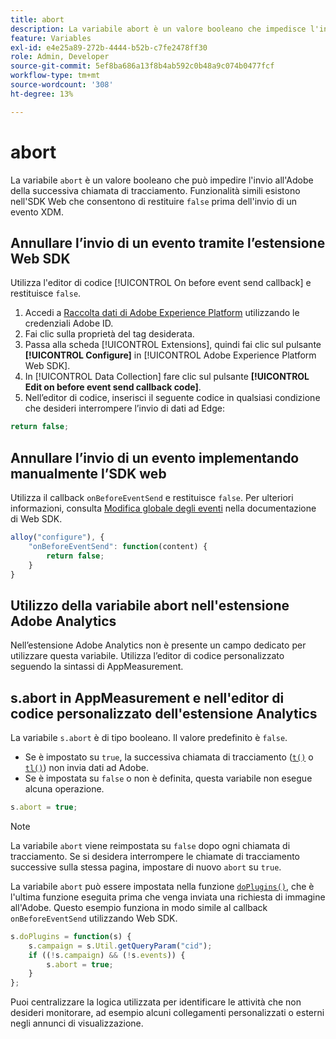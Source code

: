 ```yaml
---
title: abort
description: La variabile abort è un valore booleano che impedisce l'invio di un hit ai server di raccolta dati Adobe.
feature: Variables
exl-id: e4e25a89-272b-4444-b52b-c7fe2478ff30
role: Admin, Developer
source-git-commit: 5ef8ba686a13f8b4ab592c0b48a9c074b0477fcf
workflow-type: tm+mt
source-wordcount: '308'
ht-degree: 13%

---
```


# abort

La variabile `abort` è un valore booleano che può impedire l&#39;invio all&#39;Adobe della successiva chiamata di tracciamento. Funzionalità simili esistono nell&#39;SDK Web che consentono di restituire `false` prima dell&#39;invio di un evento XDM.

## Annullare l’invio di un evento tramite l’estensione Web SDK

Utilizza l&#39;editor di codice [!UICONTROL On before event send callback] e restituisce `false`.

1. Accedi a [Raccolta dati di Adobe Experience Platform](https://experience.adobe.com/data-collection) utilizzando le credenziali Adobe ID.
1. Fai clic sulla proprietà del tag desiderata.
1. Passa alla scheda [!UICONTROL Extensions], quindi fai clic sul pulsante **[!UICONTROL Configure]** in [!UICONTROL Adobe Experience Platform Web SDK].
1. In [!UICONTROL Data Collection] fare clic sul pulsante **[!UICONTROL Edit on before event send callback code]**.
1. Nell’editor di codice, inserisci il seguente codice in qualsiasi condizione che desideri interrompere l’invio di dati ad Edge:

```js
return false;
```

## Annullare l’invio di un evento implementando manualmente l’SDK web

Utilizza il callback `onBeforeEventSend` e restituisce `false`. Per ulteriori informazioni, consulta [Modifica globale degli eventi](https://experienceleague.adobe.com/docs/experience-platform/edge/fundamentals/tracking-events.html?lang=it#modifying-events-globally) nella documentazione di Web SDK.

```js
alloy("configure"), {
    "onBeforeEventSend": function(content) {
        return false;
    }
}
```

## Utilizzo della variabile abort nell&#39;estensione Adobe Analytics

Nell’estensione Adobe Analytics non è presente un campo dedicato per utilizzare questa variabile. Utilizza l’editor di codice personalizzato seguendo la sintassi di AppMeasurement.

## s.abort in AppMeasurement e nell&#39;editor di codice personalizzato dell&#39;estensione Analytics

La variabile `s.abort` è di tipo booleano. Il valore predefinito è `false`.

* Se è impostato su `true`, la successiva chiamata di tracciamento ([`t()`](../functions/t-method.md) o [`tl()`](../functions/tl-method.md)) non invia dati ad Adobe.
* Se è impostata su `false` o non è definita, questa variabile non esegue alcuna operazione.

```js
s.abort = true;
```

>[!NOTE]
>
>La variabile `abort` viene reimpostata su `false` dopo ogni chiamata di tracciamento. Se si desidera interrompere le chiamate di tracciamento successive sulla stessa pagina, impostare di nuovo `abort` su `true`.

La variabile `abort` può essere impostata nella funzione [`doPlugins()`](../functions/doplugins.md), che è l&#39;ultima funzione eseguita prima che venga inviata una richiesta di immagine all&#39;Adobe. Questo esempio funziona in modo simile al callback `onBeforeEventSend` utilizzando Web SDK.

```js
s.doPlugins = function(s) {
    s.campaign = s.Util.getQueryParam("cid");
    if ((!s.campaign) && (!s.events)) {
        s.abort = true;
    }
};
```

Puoi centralizzare la logica utilizzata per identificare le attività che non desideri monitorare, ad esempio alcuni collegamenti personalizzati o esterni negli annunci di visualizzazione.
